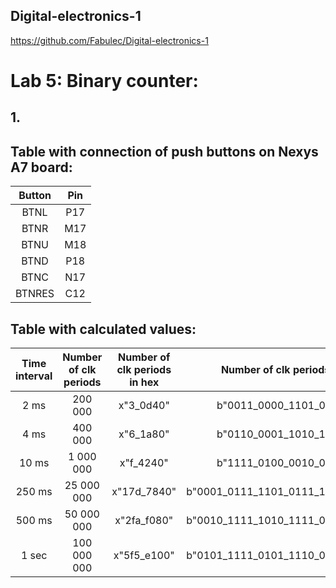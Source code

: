 ## Digital-electronics-1

https://github.com/Fabulec/Digital-electronics-1

# Lab 5: Binary counter:
## 1.
## Table with connection of push buttons on Nexys A7 board:

| Button | Pin | 
| :-:    | :-: | 
| BTNL   | P17 | 
| BTNR   | M17 |
| BTNU   | M18 | 
| BTND   | P18 | 
| BTNC   | N17 | 
| BTNRES | C12 |

## Table with calculated values:

|Time interval|Number of clk periods|Number of clk periods in hex|Number of clk periods in binary|
| :-: | :-: | :-: | :-: |
| 2&nbsp;ms | 200 000 | x"3_0d40" | b"0011_0000_1101_0100_0000" |
   | 4&nbsp;ms | 400 000 | x"6_1a80" | b"0110_0001_1010_1000_0000" |
   | 10&nbsp;ms |1 000 000| x"f_4240" | b"1111_0100_0010_0100_0000" |
   | 250&nbsp;ms |25 000 000| x"17d_7840" | b"0001_0111_1101_0111_1000_0100_0000" |
   | 500&nbsp;ms |50 000 000| x"2fa_f080" | b"0010_1111_1010_1111_0000_1000_0000" |
   | 1&nbsp;sec | 100 000 000 | x"5f5_e100" | b"0101_1111_0101_1110_0001_0000_0000" |